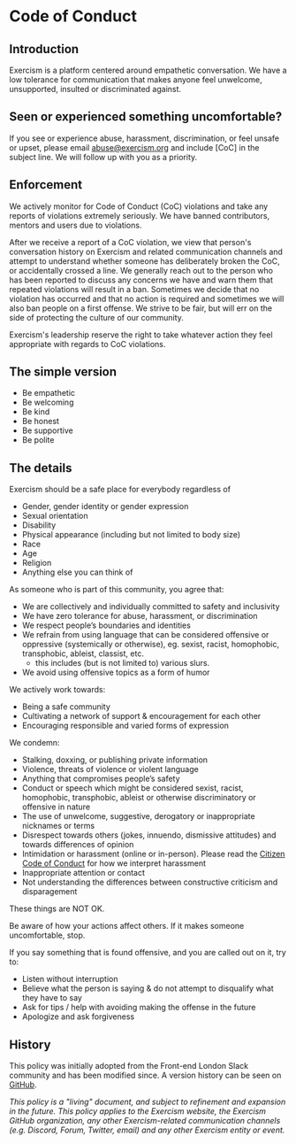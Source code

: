 # Code of Conduct

## Introduction

Exercism is a platform centered around empathetic conversation.
We have a low tolerance for communication that makes anyone feel unwelcome, unsupported, insulted or discriminated against.

## Seen or experienced something uncomfortable?

If you see or experience abuse, harassment, discrimination, or feel unsafe or upset, please email [abuse@exercism.org](mailto:abuse@exercism.org?subject=%5BCoC%5D) and include \[CoC\] in the subject line.
We will follow up with you as a priority.

## Enforcement

We actively monitor for Code of Conduct (CoC) violations and take any reports of violations extremely seriously.
We have banned contributors, mentors and users due to violations.

After we receive a report of a CoC violation, we view that person's conversation history on Exercism and related communication channels and attempt to understand whether someone has deliberately broken the CoC, or accidentally crossed a line.
We generally reach out to the person who has been reported to discuss any concerns we have and warn them that repeated violations will result in a ban.
Sometimes we decide that no violation has occurred and that no action is required and sometimes we will also ban people on a first offense.
We strive to be fair, but will err on the side of protecting the culture of our community.

Exercism's leadership reserve the right to take whatever action they feel appropriate with regards to CoC violations.

## The simple version

- Be empathetic
- Be welcoming
- Be kind
- Be honest
- Be supportive
- Be polite

## The details

Exercism should be a safe place for everybody regardless of

- Gender, gender identity or gender expression
- Sexual orientation
- Disability
- Physical appearance (including but not limited to body size)
- Race
- Age
- Religion
- Anything else you can think of

As someone who is part of this community, you agree that:

- We are collectively and individually committed to safety and inclusivity
- We have zero tolerance for abuse, harassment, or discrimination
- We respect people’s boundaries and identities
- We refrain from using language that can be considered offensive or oppressive (systemically or otherwise), eg. sexist, racist, homophobic, transphobic, ableist, classist, etc.
  - this includes (but is not limited to) various slurs.
- We avoid using offensive topics as a form of humor

We actively work towards:

- Being a safe community
- Cultivating a network of support & encouragement for each other
- Encouraging responsible and varied forms of expression

We condemn:

- Stalking, doxxing, or publishing private information
- Violence, threats of violence or violent language
- Anything that compromises people’s safety
- Conduct or speech which might be considered sexist, racist, homophobic, transphobic, ableist or otherwise discriminatory or offensive in nature
- The use of unwelcome, suggestive, derogatory or inappropriate nicknames or terms
- Disrespect towards others (jokes, innuendo, dismissive attitudes) and towards differences of opinion
- Intimidation or harassment (online or in-person).
  Please read the [Citizen Code of Conduct](https://github.com/stumpsyn/policies/blob/master/citizen_code_of_conduct.md) for how we interpret harassment
- Inappropriate attention or contact
- Not understanding the differences between constructive criticism and disparagement

These things are NOT OK.

Be aware of how your actions affect others.
If it makes someone uncomfortable, stop.

If you say something that is found offensive, and you are called out on it, try to:

- Listen without interruption
- Believe what the person is saying & do not attempt to disqualify what they have to say
- Ask for tips / help with avoiding making the offense in the future
- Apologize and ask forgiveness

## History

This policy was initially adopted from the Front-end London Slack community and has been modified since.
A version history can be seen on [GitHub](https://github.com/exercism/website-copy/edit/main/pages/code_of_conduct.md).

_This policy is a "living" document, and subject to refinement and expansion in the future.
This policy applies to the Exercism website, the Exercism GitHub organization, any other Exercism-related communication channels (e.g. Discord, Forum, Twitter, email) and any other Exercism entity or event._
